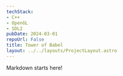 ```yaml
---
techStack:
- C++
- OpenGL
- SDL2
pubDate: 2024-03-01
repoUrl: False
title: Tower of Babel
layout: ../../layouts/ProjectLayout.astro
---
```


Markdown starts here!